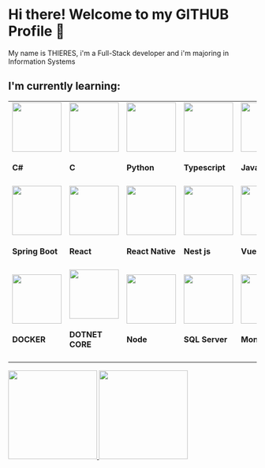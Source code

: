 # Hi there! Welcome to my GITHUB Profile 👋
My name is THIERES, i'm a Full-Stack developer and i'm majoring in Information Systems

<h2>I'm currently learning:</h2>

<table>
         <tr>   
            <td style='width: 33%' >
                <img src="https://cdn.jsdelivr.net/gh/devicons/devicon@latest/icons/csharp/csharp-original.svg" height='100px' width='100px' /> 
                <h4>C#</h4>
            </td>
            <td style='width: 33%' >
                <img src="https://cdn.jsdelivr.net/gh/devicons/devicon@latest/icons/c/c-original.svg" height='100px' width='100px' /> 
                <h4>C</h4>
            </td>
            <td style='width: 33%'>
                <img src="https://cdn.jsdelivr.net/gh/devicons/devicon@latest/icons/python/python-original.svg" height='100px' width='100px' /> 
                <h4 translate="no">Python</h4>
            </td>
            <td style='width: 33%'>
                <img src="https://cdn.jsdelivr.net/gh/devicons/devicon@latest/icons/typescript/typescript-original.svg" height='100px' width='100px' /> 
                <h4>Typescript</h4>
            </td>
            <td style='width: 33%'>
                <img src="https://cdn.jsdelivr.net/gh/devicons/devicon@latest/icons/java/java-original.svg" height='100px' width='100px' /> 
                <h4>Java</h4>
            </td>
            <td style='width: 33%'>
                <img src="https://cdn.jsdelivr.net/gh/devicons/devicon@latest/icons/go/go-original.svg" height='100px' width='100px' /> 
                <h4>Go</h4>
            </td>   
            <td style='width: 33%'>
                <img src="https://cdn.jsdelivr.net/gh/devicons/devicon@latest/icons/php/php-original.svg" height='100px' width='100px' /> 
                <h4>PHP</h4>
            </td>   
         </tr>
         <tr>
            <td style='width: 33%'>
                <img src="https://cdn.jsdelivr.net/gh/devicons/devicon@latest/icons/spring/spring-original.svg" height='100px' width='100px' /> 
                <h4>Spring Boot</h4>
            </td>              
            <td style='width: 33%'>
                <img src="https://cdn.jsdelivr.net/gh/devicons/devicon@latest/icons/react/react-original.svg" height='100px' width='100px' /> 
                <h4>React</h4>
            </td>
            <td style='width: 33%'>
                <img src="https://cdn.jsdelivr.net/gh/devicons/devicon@latest/icons/react/react-original.svg" height='100px' width='100px' /> 
                <h4>React Native</h4>
            </td>
            <td style='width: 33%'>
                <img src="https://cdn.jsdelivr.net/gh/devicons/devicon@latest/icons/nestjs/nestjs-original.svg" height='100px' width='100px' /> 
                <h4>Nest js</h4>
            </td>      
            <td style='width: 33%'>
                <img src="https://cdn.jsdelivr.net/gh/devicons/devicon@latest/icons/vuejs/vuejs-original.svg" height='100px' width='100px' /> 
                <h4>Vue</h4>
            </td>       
            <td style='width: 33%'>
                <img src="https://cdn.jsdelivr.net/gh/devicons/devicon@latest/icons/gulp/gulp-plain.svg" height='100px' width='100px' /> 
                <h4>Gulp</h4>
            </td> 
            <td style='width: 33%'>
                <img src="https://cdn.jsdelivr.net/gh/devicons/devicon@latest/icons/jquery/jquery-original.svg" height='100px' width='100px' /> 
                <h4>JQuery</h4>
            </td>                   
          </tr>
          <tr>
            <td style='width: 33%'>
                <img src="https://cdn.jsdelivr.net/gh/devicons/devicon@latest/icons/docker/docker-original.svg" height='100px' width='100px' /> 
                <h4>DOCKER</h4>
            </td>  
            <td style='width: 33%'>
                <img src="https://cdn.jsdelivr.net/gh/devicons/devicon@latest/icons/dotnetcore/dotnetcore-original.svg" height='100px' width='100px' /> 
                <h4>DOTNET CORE</h4>
            </td>  
            <td style='width: 33%'>
                <img src="https://cdn.jsdelivr.net/gh/devicons/devicon@latest/icons/nodejs/nodejs-original.svg" height='100px' width='100px' /> 
                <h4>Node</h4>
            </td>                
            <td style='width: 33%'>
                <img src="https://cdn.jsdelivr.net/gh/devicons/devicon@latest/icons/microsoftsqlserver/microsoftsqlserver-original.svg" height='100px' width='100px' /> 
                <h4>SQL Server</h4>
            </td>       
            <td style='width: 33%'>
                <img src="https://cdn.jsdelivr.net/gh/devicons/devicon@latest/icons/mongodb/mongodb-original-wordmark.svg" height='100px' width='100px' /> 
                <h4>Mongo DB</h4>
            </td>       
            <td style='width: 33%'>
                <img src="https://cdn.jsdelivr.net/gh/devicons/devicon@latest/icons/git/git-original.svg" height='100px' width='100px' /> 
                <h4>GIT</h4>
            </td>         
            <td style='width: 33%'>
                <img src="https://cdn.jsdelivr.net/gh/devicons/devicon@latest/icons/githubcodespaces/githubcodespaces-original.svg" height='100px' width='100px' /> 
                <h4>GIT - VS Code</h4>
            </td>               
          </tr>       
</table>    

</div>

<div>
<a href="https://github.com/ThieresProjects">
<img loading="lazy" height="180em" src="https://github-readme-stats.vercel.app/api?username=ThieresProjects&show_icons=true&theme=codeSTACKr&include_all_commits=true&count_private=true"/>
<img loading="lazy" height="180em" src="https://github-readme-stats.vercel.app/api/top-langs/?username=ThieresProjects&layout=compact&langs_count=7&theme=codeSTACKr"/>
</div>

<div>

</div>

<!--
**ThieresProjects/ThieresProjects** is a ✨ _special_ ✨ repository because its `README.md` (this file) appears on your GitHub profile.

Here are some ideas to get you started:

- 🔭 I’m currently working on ...
- 🌱 I’m currently learning ...
- 👯 I’m looking to collaborate on ...
- 🤔 I’m looking for help with ...
- 💬 Ask me about ...
- 📫 How to reach me: ...
- 😄 Pronouns: ...
- ⚡ Fun fact: ...
-->


